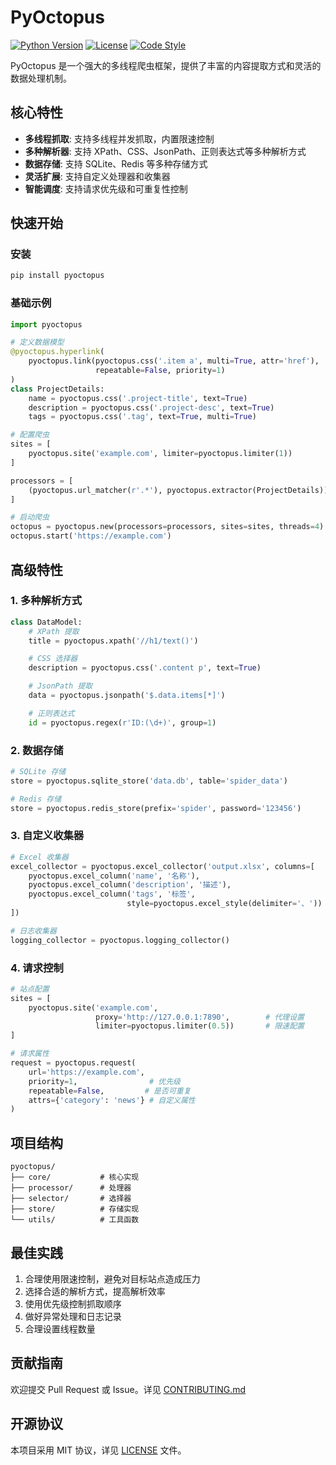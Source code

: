 # PyOctopus

[![Python Version](https://img.shields.io/badge/python-3.7%2B-blue)](https://www.python.org/)
[![License](https://img.shields.io/badge/license-MIT-green)](LICENSE)
[![Code Style](https://img.shields.io/badge/code%20style-black-000000.svg)](https://github.com/psf/black)

PyOctopus 是一个强大的多线程爬虫框架，提供了丰富的内容提取方式和灵活的数据处理机制。

## 核心特性

- **多线程抓取**: 支持多线程并发抓取，内置限速控制
- **多种解析器**: 支持 XPath、CSS、JsonPath、正则表达式等多种解析方式
- **数据存储**: 支持 SQLite、Redis 等多种存储方式
- **灵活扩展**: 支持自定义处理器和收集器
- **智能调度**: 支持请求优先级和可重复性控制

## 快速开始

### 安装

```bash
pip install pyoctopus
```

### 基础示例

```python
import pyoctopus

# 定义数据模型
@pyoctopus.hyperlink(
    pyoctopus.link(pyoctopus.css('.item a', multi=True, attr='href'),
                   repeatable=False, priority=1)
)
class ProjectDetails:
    name = pyoctopus.css('.project-title', text=True)
    description = pyoctopus.css('.project-desc', text=True)
    tags = pyoctopus.css('.tag', text=True, multi=True)

# 配置爬虫
sites = [
    pyoctopus.site('example.com', limiter=pyoctopus.limiter(1))
]

processors = [
    (pyoctopus.url_matcher(r'.*'), pyoctopus.extractor(ProjectDetails))
]

# 启动爬虫
octopus = pyoctopus.new(processors=processors, sites=sites, threads=4)
octopus.start('https://example.com')
```

## 高级特性

### 1. 多种解析方式

```python
class DataModel:
    # XPath 提取
    title = pyoctopus.xpath('//h1/text()')

    # CSS 选择器
    description = pyoctopus.css('.content p', text=True)

    # JsonPath 提取
    data = pyoctopus.jsonpath('$.data.items[*]')

    # 正则表达式
    id = pyoctopus.regex(r'ID:(\d+)', group=1)
```

### 2. 数据存储

```python
# SQLite 存储
store = pyoctopus.sqlite_store('data.db', table='spider_data')

# Redis 存储
store = pyoctopus.redis_store(prefix='spider', password='123456')
```

### 3. 自定义收集器

```python
# Excel 收集器
excel_collector = pyoctopus.excel_collector('output.xlsx', columns=[
    pyoctopus.excel_column('name', '名称'),
    pyoctopus.excel_column('description', '描述'),
    pyoctopus.excel_column('tags', '标签',
                          style=pyoctopus.excel_style(delimiter='、'))
])

# 日志收集器
logging_collector = pyoctopus.logging_collector()
```

### 4. 请求控制

```python
# 站点配置
sites = [
    pyoctopus.site('example.com',
                   proxy='http://127.0.0.1:7890',        # 代理设置
                   limiter=pyoctopus.limiter(0.5))       # 限速配置
]

# 请求属性
request = pyoctopus.request(
    url='https://example.com',
    priority=1,                # 优先级
    repeatable=False,         # 是否可重复
    attrs={'category': 'news'} # 自定义属性
)
```

## 项目结构

```
pyoctopus/
├── core/           # 核心实现
├── processor/      # 处理器
├── selector/       # 选择器
├── store/          # 存储实现
└── utils/          # 工具函数
```

## 最佳实践

1. 合理使用限速控制，避免对目标站点造成压力
2. 选择合适的解析方式，提高解析效率
3. 使用优先级控制抓取顺序
4. 做好异常处理和日志记录
5. 合理设置线程数量

## 贡献指南

欢迎提交 Pull Request 或 Issue。详见 [CONTRIBUTING.md](CONTRIBUTING.md)

## 开源协议

本项目采用 MIT 协议，详见 [LICENSE](LICENSE) 文件。
